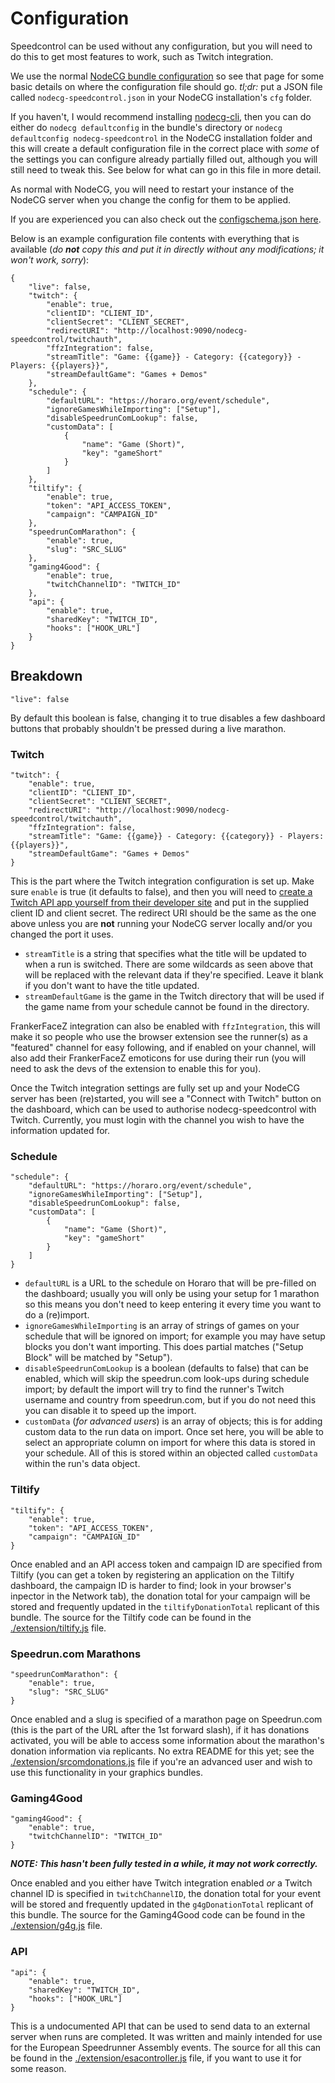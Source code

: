 # Configuration

Speedcontrol can be used without any configuration, but you will need to do this to get most features to work, such as Twitch integration.

We use the normal [NodeCG bundle configuration](https://nodecg.com/tutorial-bundle-configuration.html) so see that page for some basic details on where the configuration file should go. *tl;dr:* put a JSON file called `nodecg-speedcontrol.json` in your NodeCG installation's `cfg` folder.

If you haven't, I would recommend installing [nodecg-cli](https://github.com/nodecg/nodecg-cli), then you can do either do `nodecg defaultconfig` in the bundle's directory or `nodecg defaultconfig nodecg-speedcontrol` in the NodeCG installation folder and this will create a default configuration file in the correct place with *some* of the settings you can configure already partially filled out, although you will still need to tweak this. See below for what can go in this file in more detail.

As normal with NodeCG, you will need to restart your instance of the NodeCG server when you change the config for them to be applied.

If you are experienced you can also check out the [configschema.json here](../configschema.json).

Below is an example configuration file contents with everything that is available (*do **not** copy this and put it in directly without any modifications; it won't work, sorry*):

```
{
	"live": false,
	"twitch": {
		"enable": true,
		"clientID": "CLIENT_ID",
		"clientSecret": "CLIENT_SECRET",
		"redirectURI": "http://localhost:9090/nodecg-speedcontrol/twitchauth",
		"ffzIntegration": false,
		"streamTitle": "Game: {{game}} - Category: {{category}} - Players: {{players}}",
		"streamDefaultGame": "Games + Demos"
	},
	"schedule": {
		"defaultURL": "https://horaro.org/event/schedule",
		"ignoreGamesWhileImporting": ["Setup"],
		"disableSpeedrunComLookup": false,
		"customData": [
			{
				"name": "Game (Short)",
				"key": "gameShort"
			}
		]
	},
	"tiltify": {
		"enable": true,
		"token": "API_ACCESS_TOKEN",
		"campaign": "CAMPAIGN_ID"
	},
	"speedrunComMarathon": {
		"enable": true,
		"slug": "SRC_SLUG"
	},
	"gaming4Good": {
		"enable": true,
		"twitchChannelID": "TWITCH_ID"
	},
	"api": {
		"enable": true,
		"sharedKey": "TWITCH_ID",
		"hooks": ["HOOK_URL"]
	}
}
```

## Breakdown

```
"live": false
```

By default this boolean is false, changing it to true disables a few dashboard buttons that probably shouldn't be pressed during a live marathon.

### Twitch

```
"twitch": {
	"enable": true,
	"clientID": "CLIENT_ID",
	"clientSecret": "CLIENT_SECRET",
	"redirectURI": "http://localhost:9090/nodecg-speedcontrol/twitchauth",
	"ffzIntegration": false,
	"streamTitle": "Game: {{game}} - Category: {{category}} - Players: {{players}}",
	"streamDefaultGame": "Games + Demos"
}
```

This is the part where the Twitch integration configuration is set up. Make sure `enable` is true (it defaults to false), and then you will need to [create a Twitch API app yourself from their developer site](https://glass.twitch.tv/console/apps/create) and put in the supplied client ID and client secret. The redirect URI should be the same as the one above unless you are **not** running your NodeCG server locally and/or you changed the port it uses.

- `streamTitle` is a string that specifies what the title will be updated to when a run is switched. There are some wildcards as seen above that will be replaced with the relevant data if they're specified. Leave it blank if you don't want to have the title updated.
- `streamDefaultGame` is the game in the Twitch directory that will be used if the game name from your schedule cannot be found in the directory.

FrankerFaceZ integration can also be enabled with `ffzIntegration`, this will make it so people who use the browser extension see the runner(s) as a "featured" channel for easy following, and if enabled on your channel, will also add their FrankerFaceZ emoticons for use during their run (you will need to ask the devs of the extension to enable this for you).

Once the Twitch integration settings are fully set up and your NodeCG server has been (re)started, you will see a "Connect with Twitch" button on the dashboard, which can be used to authorise nodecg-speedcontrol with Twitch. Currently, you must login with the channel you wish to have the information updated for.

### Schedule

```
"schedule": {
	"defaultURL": "https://horaro.org/event/schedule",
	"ignoreGamesWhileImporting": ["Setup"],
	"disableSpeedrunComLookup": false,
	"customData": [
		{
			"name": "Game (Short)",
			"key": "gameShort"
		}
	]
}
```

- `defaultURL` is a URL to the schedule on Horaro that will be pre-filled on the dashboard; usually you will only be using your setup for 1 marathon so this means you don't need to keep entering it every time you want to do a (re)import.
- `ignoreGamesWhileImporting` is an array of strings of games on your schedule that will be ignored on import; for example you may have setup blocks you don't want importing. This does partial matches ("Setup Block" will be matched by "Setup").
 - `disableSpeedrunComLookup` is a boolean (defaults to false) that can be enabled, which will skip the speedrun.com look-ups during schedule import; by default the import will try to find the runner's Twitch username and country from speedrun.com, but if you do not need this you can disable it to speed up the import.
- `customData` (*for advanced users*) is an array of objects; this is for adding custom data to the run data on import. Once set here, you will be able to select an appropriate column on import for where this data is stored in your schedule. All of this is stored within an objected called `customData` within the run's data object.

### Tiltify

```
"tiltify": {
	"enable": true,
	"token": "API_ACCESS_TOKEN",
	"campaign": "CAMPAIGN_ID"
}
```

Once enabled and an API access token and campaign ID are specified from Tiltify (you can get a token by registering an application on the Tiltify dashboard, the campaign ID is harder to find; look in your browser's inpector in the Network tab), the donation total for your campaign will be stored and frequently updated in the `tiltifyDonationTotal` replicant of this bundle. The source for the Tiltify code can be found in the [./extension/tiltify.js](../extension/tiltify.js) file.

### Speedrun.com Marathons

```
"speedrunComMarathon": {
	"enable": true,
	"slug": "SRC_SLUG"
}
```

Once enabled and a slug is specified of a marathon page on Speedrun.com (this is the part of the URL after the 1st forward slash), if it has donations activated, you will be able to access some information about the marathon's donation information via replicants. No extra README for this yet; see the  [./extension/srcomdonations.js](../extension/srcomdonations.js) file if you're an advanced user and wish to use this functionality in your graphics bundles.

### Gaming4Good

```
"gaming4Good": {
	"enable": true,
	"twitchChannelID": "TWITCH_ID"
}
```

***NOTE: This hasn't been fully tested in a while, it may not work correctly.***

Once enabled and you either have Twitch integration enabled *or* a Twitch channel ID is specified in `twitchChannelID`, the donation total for your event will be stored and frequently updated in the `g4gDonationTotal` replicant of this bundle. The source for the Gaming4Good code can be found in the [./extension/g4g.js](../extension/g4g.js) file.

### API

```
"api": {
	"enable": true,
	"sharedKey": "TWITCH_ID",
	"hooks": ["HOOK_URL"]
}
```

This is a undocumented API that can be used to send data to an external server when runs are completed. It was written and mainly intended for use for the European Speedrunner Assembly events. The source for all this can be found in the [./extension/esacontroller.js](../extension/esacontroller.js) file, if you want to use it for some reason.
